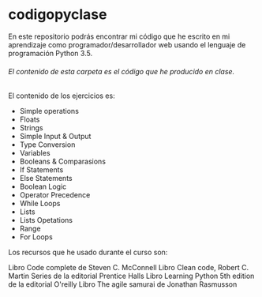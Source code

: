 # codigopyclase
En este repositorio podrás encontrar mi código que he escrito en mi aprendizaje como programador/desarrollador web usando el lenguaje de programación Python 3.5.
###### El contenido de esta carpeta es el código que he producido en clase.
El contenido de los ejercicios es:

- Simple operations
- Floats
- Strings
- Simple Input & Output
- Type Conversion
- Variables
- Booleans & Comparasions
- If Statements
- Else Statements
- Boolean Logic
- Operator Precedence
- While Loops
- Lists
- Lists Opetations
- Range
- For Loops

Los recursos que he usado durante el curso son:

Libro Code complete de Steven C. McConnell
Libro Clean code, Robert C. Martin Series de la editorial Prentice Halls
Libro Learning Python 5th edition de la editorial O'reilly
Libro The agile samurai de Jonathan Rasmusson
